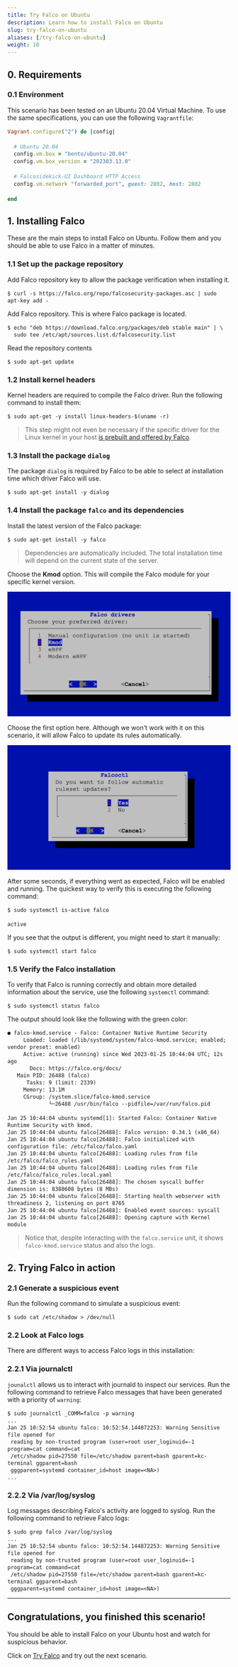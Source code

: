 ```yaml
---
title: Try Falco on Ubuntu
description: Learn how to install Falco on Ubuntu
slug: try-falco-on-ubuntu
aliases: [/try-falco-on-ubuntu]
weight: 10
---
```


## 0. Requirements

### 0.1 Environment

This scenario has been tested on an Ubuntu 20.04 Virtual Machine.
To use the same specifications, you can use the following `Vagrantfile`:

```ruby
Vagrant.configure("2") do |config|

  # Ubuntu 20.04
  config.vm.box = "bento/ubuntu-20.04"
  config.vm.box_version = "202303.13.0"

  # Falcosidekick-UI Dashboard HTTP Access
  config.vm.network "forwarded_port", guest: 2802, host: 2802

end
```

## 1. Installing Falco

These are the main steps to install Falco on Ubuntu. Follow them and you should be able to use Falco in a matter of minutes.

### 1.1 Set up the package repository

Add Falco repository key to allow the package verification when installing it.
```plain
$ curl -s https://falco.org/repo/falcosecurity-packages.asc | sudo apt-key add -
```

Add Falco repository. This is where Falco package is located.
```plain
$ echo "deb https://download.falco.org/packages/deb stable main" | \
  sudo tee /etc/apt/sources.list.d/falcosecurity.list
```

Read the repository contents
```plain
$ sudo apt-get update
```

### 1.2 Install kernel headers

Kernel headers are required to compile the Falco driver. Run the following command to install them:
```plain
$ sudo apt-get -y install linux-headers-$(uname -r)
```
> This step might not even be necessary if the specific driver for the Linux kernel in your host [is prebuilt and offered by Falco](https://download.falco.org/).

### 1.3 Install the package `dialog`

The package `dialog` is required by Falco to be able to select at installation time which driver Falco will use.

```plain
$ sudo apt-get install -y dialog
```

### 1.4 Install the package `falco` and its dependencies

Install the latest version of the Falco package:
```plain
$ sudo apt-get install -y falco
```
> Dependencies are automatically included. The total installation time will depend on the current state of the server.

Choose the **Kmod** option. This will compile the Falco module for your specific kernel version.

![Dialog window - Choose the Kmod driver](images/dialog-1.png)

Choose the first option here. Although we won't work with it on this scenario, it will allow Falco to update its rules automatically.

![Dialog window - Choose the follow automatic ruleset updates](images/dialog-2.png)

After some seconds, if everything went as expected, Falco will be enabled and running. The quickest way to verify this is executing the following command:

```plain
$ sudo systemctl is-active falco

active
```

If you see that the output is different, you might need to start it manually:
```plain
$ sudo systemctl start falco
```

### 1.5 Verify the Falco installation

To verify that Falco is running correctly and obtain more detailed information about the service, use the following `systemctl` command:

```plain
$ sudo systemctl status falco
```

The output should look like the following with the green color:

```
● falco-kmod.service - Falco: Container Native Runtime Security
     Loaded: loaded (/lib/systemd/system/falco-kmod.service; enabled; vendor preset: enabled)
     Active: active (running) since Wed 2023-01-25 10:44:04 UTC; 12s ago
       Docs: https://falco.org/docs/
   Main PID: 26488 (falco)
      Tasks: 9 (limit: 2339)
     Memory: 13.1M
     CGroup: /system.slice/falco-kmod.service
             └─26488 /usr/bin/falco --pidfile=/var/run/falco.pid

Jan 25 10:44:04 ubuntu systemd[1]: Started Falco: Container Native Runtime Security with kmod.
Jan 25 10:44:04 ubuntu falco[26488]: Falco version: 0.34.1 (x86_64)
Jan 25 10:44:04 ubuntu falco[26488]: Falco initialized with configuration file: /etc/falco/falco.yaml
Jan 25 10:44:04 ubuntu falco[26488]: Loading rules from file /etc/falco/falco_rules.yaml
Jan 25 10:44:04 ubuntu falco[26488]: Loading rules from file /etc/falco/falco_rules.local.yaml
Jan 25 10:44:04 ubuntu falco[26488]: The chosen syscall buffer dimension is: 8388608 bytes (8 MBs)
Jan 25 10:44:04 ubuntu falco[26488]: Starting health webserver with threadiness 2, listening on port 8765
Jan 25 10:44:04 ubuntu falco[26488]: Enabled event sources: syscall
Jan 25 10:44:04 ubuntu falco[26488]: Opening capture with Kernel module
```

> Notice that, despite interacting with the `falco.service` unit, it shows `falco-kmod.service` status and also the logs.

## 2. Trying Falco in action

### 2.1 Generate a suspicious event

Run the following command to simulate a suspicious event:
```plain
$ sudo cat /etc/shadow > /dev/null
```

### 2.2 Look at Falco logs

There are different ways to access Falco logs in this installation:

### 2.2.1 Via journalctl

`jounalctl` allows us to interact with journald to inspect our services. Run the following command to retrieve Falco messages that have been generated with a priority of `warning`:
```
$ sudo journalctl _COMM=falco -p warning
...
Jan 25 10:52:54 ubuntu falco: 10:52:54.144872253: Warning Sensitive file opened for 
 reading by non-trusted program (user=root user_loginuid=-1 program=cat command=cat 
 /etc/shadow pid=27550 file=/etc/shadow parent=bash gparent=kc-terminal ggparent=bash 
 gggparent=systemd container_id=host image=<NA>)
...
```

### 2.2.2 Via /var/log/syslog

Log messages describing Falco's activity are logged to syslog. Run the following command to retrieve Falco logs:
```
$ sudo grep falco /var/log/syslog
...
Jan 25 10:52:54 ubuntu falco: 10:52:54.144872253: Warning Sensitive file opened for 
 reading by non-trusted program (user=root user_loginuid=-1 program=cat command=cat 
 /etc/shadow pid=27550 file=/etc/shadow parent=bash gparent=kc-terminal ggparent=bash 
 gggparent=systemd container_id=host image=<NA>)
```

---
## Congratulations, you finished this scenario!

You should be able to install Falco on your Ubuntu host and watch for suspicious behavior.

Click on [Try Falco](/try-falco) and try out the next scenario.
